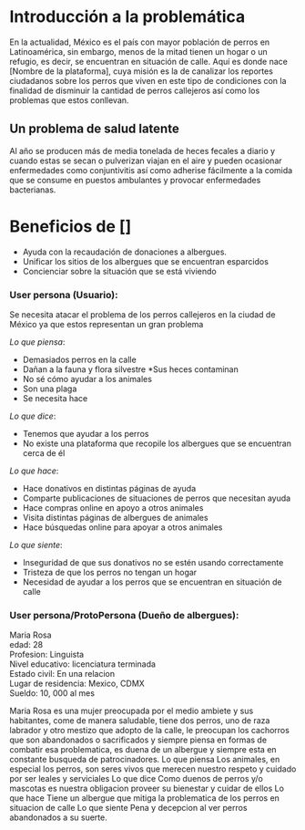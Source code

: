 # Introducción a la problemática

En la actualidad, México es el país con mayor población de perros en Latinoamérica, sin embargo, menos de la mitad tienen un hogar o un refugio, es decir, se encuentran en situación de calle.
Aquí es donde nace [Nombre de la plataforma], cuya misión es la de canalizar los reportes ciudadanos sobre los perros que viven en este tipo de condiciones con la finalidad de disminuir la cantidad de perros callejeros así como los problemas que estos conllevan.

## Un problema de salud latente

Al año se producen más de media tonelada de heces fecales a diario y cuando estas se secan o pulverizan viajan en el aire y pueden ocasionar enfermedades como conjuntivitis así como adherise fácilmente a la comida que se consume en puestos ambulantes y provocar enfermedades bacterianas.

# Beneficios de []

* Ayuda con la recaudación de donaciones a albergues.
* Unificar los sitios de los albergues  que se encuentran esparcidos
* Concienciar sobre la situación que se está viviendo

### User persona (Usuario):

Se necesita atacar el problema de los perros callejeros en la ciudad de México ya que estos representan un gran problema 

_Lo que piensa_:

* Demasiados perros en la calle
* Dañan a la fauna y flora silvestre
*Sus heces contaminan
* No sé cómo ayudar a los animales
* Son una plaga
* Se necesita hace


_Lo que dice_:
* Tenemos que ayudar a los perros
* No existe una plataforma que recopile los albergues que se encuentran cerca de él



_Lo que hace_:

* Hace donativos en distintas páginas de ayuda 
* Comparte publicaciones de situaciones de perros que necesitan ayuda
* Hace compras online en apoyo a otros animales
* Visita distintas páginas de albergues de animales
* Hace búsquedas online para apoyar a otros animales



_Lo que siente_:
* Inseguridad de que sus donativos no se estén usando correctamente
* Tristeza de que los perros no tengan un hogar
* Necesidad de ayudar a los perros que se encuentran en situación de calle

### User persona/ProtoPersona (Dueño de albergues): <br>
Maria Rosa <br>
edad: 28 <br>
Profesion: Linguista<br>
Nivel educativo: licenciatura terminada <br>
Estado civil: En una relacion <br>
Lugar de residencia: Mexico, CDMX <br>
Sueldo: 10, 000 al mes <br>

Maria Rosa es una mujer preocupada por el medio ambiete y sus habitantes, come de manera saludable, tiene dos perros, uno de raza labrador y otro mestizo que adopto de la calle, le preocupan los cachorros que son abandonados o sacrificados y siempre piensa en formas de combatir esa problematica, es duena de un albergue y siempre esta en constante busqueda de patrocinadores. 
Lo que piensa
Los animales, en especial los perros, son seres vivos que merecen nuestro respeto y cuidado por ser leales y serviciales 
Lo que dice
Como duenos de perros y/o mascotas es nuestra obligacion proveer su bienestar y cuidar de ellos 
Lo que hace
Tiene un albergue que mitiga la problematica de los perros en situacion de calle 
Lo que siente 
Pena y decepcion al ver perros abandonados a su suerte.
